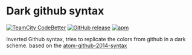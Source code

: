 Dark github syntax
=========		
[![TeamCity CodeBetter](https://img.shields.io/teamcity/codebetter/bt428.svg?maxAge=2592000)]()
[![GitHub release](https://img.shields.io/github/release/qubyte/rubidium.svg?maxAge=2592000)](2.0.0)
[![apm](https://img.shields.io/apm/l/vim-mode.svg?maxAge=2592000?style=flat-square)]()


Inverted Github syntax, tries to replicate the colors from github in a dark scheme.
based on the [atom-github-2014-syntax](https://github.com/jacobbednarz/atom-github-2014-syntax)

